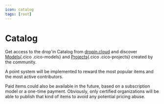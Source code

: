 ```yaml
---
icon: catalog
tags: [root]
---
```

# Catalog

Get access to the drop'in Catalog from [dropin.cloud](/cloud/) and discover [Models](/concepts/catalog/models/){.cico .cico-models} and [Projects](/concepts/catalog/projects/){.cico .cico-projects} created by the community.

A point system will be implemented to reward the most popular items and the most active contributors.

Paid items could also be available in the future, based on a subscription model or a one-time payment. Obviously, only certified organizations will be able to publish that kind of items to avoid any potential pricing abuse.
